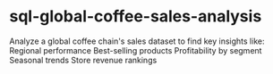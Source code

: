 # sql-global-coffee-sales-analysis
Analyze a global coffee chain's sales dataset to find key insights like:  Regional performance  Best-selling products  Profitability by segment  Seasonal trends  Store revenue rankings
